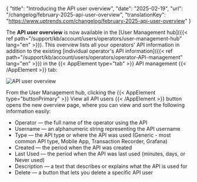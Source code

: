 {
  "title": "Introducing the API user overview",
  "date": "2025-02-19",
  "url": "/changelog/february-2025-api-user-overview",
  "translationKey": "https://www.uptrends.com/changelog/february-2025-api-user-overview"
}

The **API user overview** is now available in the [User Management hub]({{< ref path="/support/kb/account/users/operators/user-management-hub" lang="en" >}}). This overview lists all your operators' API information in addition to the existing [individual operator's API information]({{< ref path="/support/kb/account/users/operators/operator-API-management" lang="en" >}}) in the {{< AppElement type="tab" >}} API management {{< /AppElement >}} tab:

![API user overview](/img/content/gif-api-user-overview.gif)

From the User Management hub, clicking the {{< AppElement type="buttonPrimary" >}} View all API users {{< /AppElement >}} button opens the new overview page, where you can view and sort the following information easily:

- Operator — the full name of the operator using the API
- Username — an alphanumeric string representing the API username
- Type — the API type or where the API was used (Generic - most common API type, Mobile App, Transaction Recorder, Grafana)
- Created — the period when the API was created
- Last Used — the period when the API was last used (minutes, days, or Never used)
- Description — a text that describes or explains what the API is used for
- Delete — a button that lets you delete a specific API user